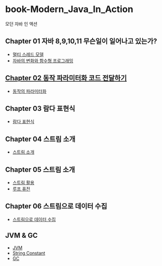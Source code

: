 # book-Modern_Java_In_Action

모던 자바 인 액션

## Chapter 01 자바 8,9,10,11 무슨일이 일어나고 있는가?

<ul>
    <li><a href="docs/멀티 스레드 모델.md">멀티 스레드 모델</a></li>
    <li><a href="docs/chapter1.md">자바의 변화와 함수형 프로그래밍</li>
</ul>

## Chapter 02 동작 파라미터화 코드 전달하기

<ul>
    <li><a href="docs/chapter2.md">동작의 파라미터화</a></li>    
</ul>

## Chapter 03 람다 표현식

<ul>
    <li><a href="docs/chapter3.md">람다 표현식</a></li>
</ul>

## Chapter 04 스트림 소개

<ul>
    <li><a href="docs/chapter4.md">스트림 소개</a></li>
</ul>

## Chapter 05 스트림 소개

<ul>
    <li><a href="docs/chapter5.md">스트림 활용</a></li>
    <li><a href="docs/루프 퓨전.md">루프 퓨전</a></li>
</ul>

## Chapter 06 스트림으로 데이터 수집

<ul>
    <li><a href="docs/chapter6.md">스트림으로 데이터 수집</a></li>
</ul>

## JVM & GC

<ul>
    <li><a href="docs/JVM.md">JVM</a></li>
    <li><a href="docs/String.md"> String Constant</a></li>
    <li><a href="docs/GC.md">GC</a></li>
</ul>
